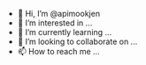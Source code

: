- 👋 Hi, I’m @apimookjen
- 👀 I’m interested in ...
- 🌱 I’m currently learning ...
- 💞️ I’m looking to collaborate on ...
- 📫 How to reach me ...

<!---
apimookjen/apimookjen is a ✨ special ✨ repository because its `README.md` (this file) appears on your GitHub profile.
You can click the Preview link to take a look at your changes.
--->
